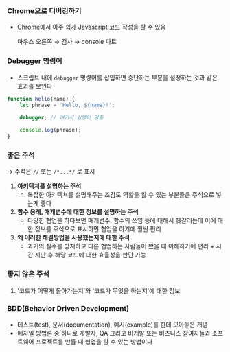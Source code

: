 ### Chrome으로 디버깅하기

- Chrome에서 아주 쉽게 Javascript 코드 작성을 할 수 있음

    마우스 오른쪽 → 검사 → console 파트

### Debugger 명령어

- 스크립트 내에 `debugger` 명령어를 삽입하면 중단하는 부분을 설정하는 것과 같은 효과를 보인다

```jsx
function hello(name) {
	let phrase = 'Hello, ${name}!';

	debugger; // 여기서 실행이 멈춤

	console.log(phrase);
}
```

### 좋은 주석

→ 주석은 `//` 또는 `/*...*/` 로 표시

1. **아키텍쳐를 설명하는 주석**
    - 복잡한 아키텍쳐를 설명해주는 조감도 역할을 할 수 있는 부분들은 주석으로 넣는게 좋다
2. **함수 용례, 매개변수에 대한 정보를 설명하는 주석**
    - 다양한 협업을 하다보면 매개변수, 함수의 쓰임 등에 대해서 헷갈리는데 이에 대한 정보를 주석으로 표시하면 협업을 하기에 훨씬 편리
3. **왜 이러한 해결방법을 사용했는지에 대한 주석**
    - 과거의 실수를 방지하고 다른 협업하는 사람들이 봤을 때 이해하기에 편리 + 시간 지난 후 해당 코드에 대한 효율성을 판단 가능

### 좋지 않은 주석

1. '코드가 어떻게 돌아가는지'와 '코드가 무엇을 하는지'에 대한 정보


### BDD(Behavior Driven Development)

- 테스트(test), 문서(documentation), 예시(example)를 한데 모아놓은 개념
- 애자일 방법론 중 하나로 개발자, QA 그리고 비개발 또는 비즈니스 참여자들과 소프트웨어 프로젝트를 만들 때 협업을 할 수 있는 방법이다